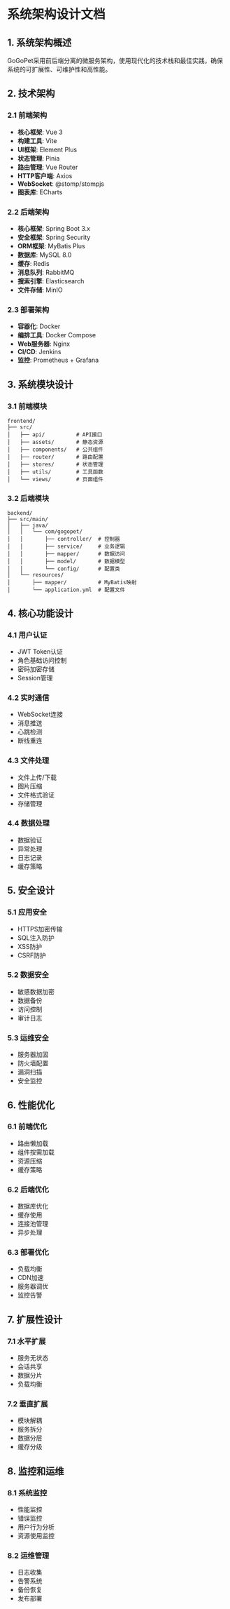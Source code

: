 # 系统架构设计文档

## 1. 系统架构概述

GoGoPet采用前后端分离的微服务架构，使用现代化的技术栈和最佳实践，确保系统的可扩展性、可维护性和高性能。

## 2. 技术架构

### 2.1 前端架构
- **核心框架**: Vue 3
- **构建工具**: Vite
- **UI框架**: Element Plus
- **状态管理**: Pinia
- **路由管理**: Vue Router
- **HTTP客户端**: Axios
- **WebSocket**: @stomp/stompjs
- **图表库**: ECharts

### 2.2 后端架构
- **核心框架**: Spring Boot 3.x
- **安全框架**: Spring Security
- **ORM框架**: MyBatis Plus
- **数据库**: MySQL 8.0
- **缓存**: Redis
- **消息队列**: RabbitMQ
- **搜索引擎**: Elasticsearch
- **文件存储**: MinIO

### 2.3 部署架构
- **容器化**: Docker
- **编排工具**: Docker Compose
- **Web服务器**: Nginx
- **CI/CD**: Jenkins
- **监控**: Prometheus + Grafana

## 3. 系统模块设计

### 3.1 前端模块
```
frontend/
├── src/
│   ├── api/          # API接口
│   ├── assets/       # 静态资源
│   ├── components/   # 公共组件
│   ├── router/       # 路由配置
│   ├── stores/       # 状态管理
│   ├── utils/        # 工具函数
│   └── views/        # 页面组件
```

### 3.2 后端模块
```
backend/
├── src/main/
│   ├── java/
│   │   └── com/gogopet/
│   │       ├── controller/  # 控制器
│   │       ├── service/     # 业务逻辑
│   │       ├── mapper/      # 数据访问
│   │       ├── model/       # 数据模型
│   │       └── config/      # 配置类
│   └── resources/
│       ├── mapper/          # MyBatis映射
│       └── application.yml  # 配置文件
```

## 4. 核心功能设计

### 4.1 用户认证
- JWT Token认证
- 角色基础访问控制
- 密码加密存储
- Session管理

### 4.2 实时通信
- WebSocket连接
- 消息推送
- 心跳检测
- 断线重连

### 4.3 文件处理
- 文件上传/下载
- 图片压缩
- 文件格式验证
- 存储管理

### 4.4 数据处理
- 数据验证
- 异常处理
- 日志记录
- 缓存策略

## 5. 安全设计

### 5.1 应用安全
- HTTPS加密传输
- SQL注入防护
- XSS防护
- CSRF防护

### 5.2 数据安全
- 敏感数据加密
- 数据备份
- 访问控制
- 审计日志

### 5.3 运维安全
- 服务器加固
- 防火墙配置
- 漏洞扫描
- 安全监控

## 6. 性能优化

### 6.1 前端优化
- 路由懒加载
- 组件按需加载
- 资源压缩
- 缓存策略

### 6.2 后端优化
- 数据库优化
- 缓存使用
- 连接池管理
- 异步处理

### 6.3 部署优化
- 负载均衡
- CDN加速
- 服务器调优
- 监控告警

## 7. 扩展性设计

### 7.1 水平扩展
- 服务无状态
- 会话共享
- 数据分片
- 负载均衡

### 7.2 垂直扩展
- 模块解耦
- 服务拆分
- 数据分层
- 缓存分级

## 8. 监控和运维

### 8.1 系统监控
- 性能监控
- 错误监控
- 用户行为分析
- 资源使用监控

### 8.2 运维管理
- 日志收集
- 告警系统
- 备份恢复
- 发布部署 